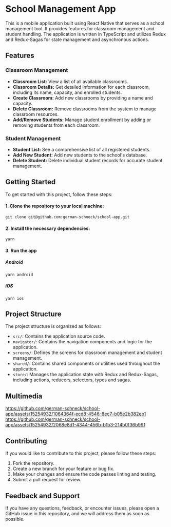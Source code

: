 # School Management App
This is a mobile application built using React Native that serves as a school management tool. It provides features for classroom management and student handling. The application is written in TypeScript and utilizes Redux and Redux-Sagas for state management and asynchronous actions.

## Features

### Classroom Management
- **Classroom List:** View a list of all available classrooms.
- **Classroom Details:** Get detailed information for each classroom, including its name, capacity, and enrolled students.
- **Create Classroom:** Add new classrooms by providing a name and capacity.
- **Delete Classroom:** Remove classrooms from the system to manage classroom resources.
- **Add/Remove Students:** Manage student enrollment by adding or removing students from each classroom.

### Student Management
- **Student List:** See a comprehensive list of all registered students.
- **Add New Student:** Add new students to the school's database.
- **Delete Student:** Delete individual student records for accurate student management.

## Getting Started
To get started with this project, follow these steps:

#### 1. Clone the repository to your local machine:

``git clone git@github.com:german-schneck/school-app.git``

#### 2. Install the necessary dependencies:

``yarn``

#### 3. Run the app
##### Android
   ``yarn android``

##### iOS
   ``yarn ios``

## Project Structure

The project structure is organized as follows:

- `src/`: Contains the application source code.
- `navigator/`: Contains the navigation components and logic for the application.
- `screens/`: Defines the screens for classroom management and student management.
- `shared/`: Contains shared components or utilities used throughout the application.
- `store/`: Manages the application state with Redux and Redux-Sagas, including actions, reducers, selectors, types and sagas.

## Multimedia
https://github.com/german-schneck/school-app/assets/15254932/1064364f-ecd8-4546-8ec7-b05e2b382eb1
https://github.com/german-schneck/school-app/assets/15254932/2068e8d1-4344-456b-b1b3-214b0f36b991

## Contributing

If you would like to contribute to this project, please follow these steps:

1. Fork the repository.
2. Create a new branch for your feature or bug fix.
3. Make your changes and ensure the code passes linting and testing.
4. Submit a pull request for review.

## Feedback and Support
If you have any questions, feedback, or encounter issues, please open a GitHub issue in this repository, and we will address them as soon as possible.
